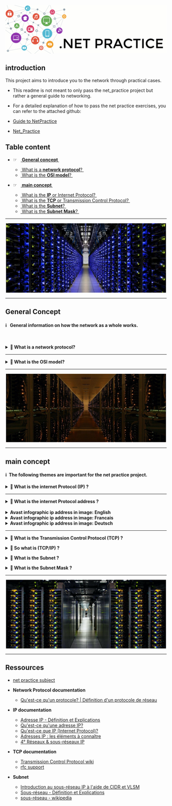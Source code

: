 ![netpractice.png](img/netpractice.png)
## introduction
This project aims to introduce you to the network through practical cases.
* This readme is not meant to only pass the net_practice project but rather a general guide to networking.
* For a detailed explanation of how to pass the net practice exercises, you can refer to the attached github:

* [Guide to NetPractice](https://github.com/Laubester/NetPractice)
* [Net_Practice](https://github.com/tblaase/Net_Practice#level-2)

## Table content

* ☞&nbsp;&nbsp; **[ General concept ](#titre1)**
  * [ What is a **network protocol**? ](#network)
  * [ What is the **OSI model**? ](#OSI)


* ☞&nbsp;&nbsp; **[ main concept ](#titre)**
  * [ What is the **IP** or Internet Protocol? ](#IP)
  * [ What is the **TCP** or Transmission Control Protocol? ](#TCP)
  * [ What is the **Subnet**? ](#Subnet)
  * [ What is the **Subnet Mask**? ](#sMask)

----
<p align="center">
  <img src="img/apparence/1.png" width="500" />
</p>

----
<a name="titre1"></a>
## General Concept


#### ℹ️ &nbsp;&nbsp;**General information on how the network as a whole works.**

<br />

<a name="betwork"></a>
<details>	
  <summary><b> 🔽 What is a network protocol?  </b></summary>
  <br />

* In networking, **a `protocol` is a set of rules for formatting and processing data**. Network protocols are like a common 
language for computers. Computers on a network may use very different software and hardware, but **the use of protocols 
allows them to communicate with each other**.

> For example two people who do not speak the same language, one French and one German, would have a second language
to understand each other, English.

* **On the Internet, there are different protocols for different types of processes.** Protocols are often discussed in
  terms of the layer of the `OSI` model to which they belong.

</details>

----
<a name="OSI"></a>
<details>	
  <summary><b> 🔽 What is the OSI model?  </b></summary>
  <br />

* The `OSI` (Open Systems Interconnection) model is an abstract representation of how the Internet works.
* It is made up of 7 layers: 

  &nbsp;&nbsp;&nbsp;&nbsp;&nbsp;&nbsp;&nbsp;&nbsp;&nbsp;
  [<img src="img/osi-model-7-layers.png" width="300">](img/osi-model-7-layers.png)

* Each layer representing a different category of networking functions, **the protocols make these networking 
functions possible**.

* ☞ &nbsp;&nbsp;&nbsp;The [ **Internet Protocol** (`IP`) ](#TCP) makes network-to-network communications possible. `IP` 
is considered a **[network layer](https://www.cloudflare.com/learning/network-layer/what-is-the-network-layer/)** 
(Layer 3) protocol

* ☞ &nbsp;&nbsp;&nbsp;The [ **Transmission Control Protocol** (`TCP`) ](#TCP) ensures the smooth transport of data packets over networks. 
Therefore, TCP is considered a transport layer (Layer 4) protocol.
* ℹ️ More information about OSI [here](https://www.cloudflare.com/learning/ddos/glossary/open-systems-interconnection-model-osi/).
</details>

----
<p align="center">
  <img src="img/apparence/2.jpeg" width="500" />
</p>

----
<a name="titre"></a>
## main concept

#### ℹ️&nbsp;&nbsp;**The following themes are important for the net practice project.**

<a name="IP"></a>
<details>	
  <summary><b>🔽 What is the internet Protocol (IP) ?</b></summary>
  <br />


  &nbsp;&nbsp;&nbsp;&nbsp;&nbsp;&nbsp;&nbsp;[<img src="img/ip.png" width="300">](img/ip.png)
* **Internet Protocol** `(IP)` is a `protocol`, or set of rules, for **routing and addressing data packets** so that they can 
traverse networks and arrive at the correct destination.
</details>

----
<a name="IPad"></a>
<details>	
  <summary><b>🔽️ What is the internet Protocol address ?</b></summary>
  <br />

* > the `IP` **address** is similar to the phone number assigned to your smartphone.
* An `IP` **address** is a unique number that **allows a computer to communicate in a network**. 
  * ⚠️ There **cannot** be several **computers** with the **same `IP` address** in the same network.
  * The unique **number** can be **assigned temporarily or permanently**.
* Each `IP` **address** is a series of characters, such as 192.168.1.1,
**[DNS resolvers](https://www.cloudflare.com/learning/dns/what-is-dns/)** translate human-readable domain names into IP 
addresses.


  &nbsp;&nbsp;&nbsp;&nbsp;&nbsp;&nbsp;&nbsp;
  [<img src="img/schema-adresse-ip.png" width="300">](img/schema-adresse-ip.png)


* **Two types of IP addresses**: public IP addresses and local IP addresses:
  * `Local IP addresses`: these are managed at the level of your local network between the **[ADSL modem](https://fr.wikipedia.org/wiki/Modem)** 
  and **[Ethernet or Wi-Fi router](https://fr.wikipedia.org/wiki/Routeur)**, and your equipment (computers, mobiles, 
  connected objects, etc.)
  * `Public IP addresses`: these are managed globally by an organization that allocates these addresses individually to all
  equipment and services connected to the Internet (websites, video hosting sites, etc.).


  &nbsp;&nbsp;&nbsp;&nbsp;&nbsp;&nbsp;&nbsp;
  [<img src="img/schema-adresse-ip-interne-externe.png" width="300">](img/schema-adresse-ip-interne-externe.png)


* **IPv4 vs IPv6:**
  * `IPv4` addresses contain a sequence of **four number**, ranging from **0 (except the last) to 255**, each separated 
  from the next by a dot, for example, 5.62.42.77.
  * `IPv6` addresses consist of **8 groups of 4 hexadecimal characters**, numbered **0-9 and A-F**, and separated by a colon 
  (example: 2001:db8:17d4:e800:ee56:9889:ff50:4e9a). This is the successor to IPv4. It is being deployed gradually 
  and is only used for public IP addresses.


  &nbsp;&nbsp;&nbsp;&nbsp;&nbsp;&nbsp;&nbsp;
  [<img src="img/schema-adresse-ipv6-nommage.png" width="300">](img/schema-adresse-ipv6-nommage.png)

* **IN GENERAL: An IP address consists of two parts:**
  * `The network ID`, consisting of the **first three digits** of the address.
  * `Host ID`, the **fourth digit** of the address.


  &nbsp;&nbsp;&nbsp;&nbsp;&nbsp;&nbsp;&nbsp;
  [<img src="img/ip-address-representation.jpg" width="300">](img/ip-address-representation.jpg)


* BUT...

* The Internet community has imposed an international authority: the **[IANA](http://www.iana.org/)**, 
  which grants address quotas to professionals who redistribute them.

<details>	
  <summary><b>🔽️ IANA authority</b></summary>
  <br />

* If you want to access the network, there are two solutions:

  * You subscribe to an Internet Service Provider.
  * When you connect, he will automatically distribute one to you.
  * It is part of the set of addresses that your access provider has rented, for a fee, from IANA or a local 
  organization representing it.

  * You yourself rent a fixed IP address that will characterize your access to the network.


* **IANA** compliant addresses are **divided into classes**.
  * All addresses written in **binary that begin** on the `left` with the digit `0` are Class `A`
  * All addresses written in **binary that begin** on the `left` with the digits `10` are class `B`
  * All addresses written in **binary starting** on the `left` with the digits `110` are class `C`
  * All addresses that, written in **binary, begin** on the `left` with the digits `1110` are class `D`


&nbsp;&nbsp;&nbsp;&nbsp;&nbsp;&nbsp;&nbsp;
[<img src="img/adr_ip_500.png" width="300">](img/img/adr_ip_500.png)


* A fixed IP that will characterize your network access.
</details>


<br /></details>
<br /><details>	
  <summary><b>Avast infographic ip address in image: English</b></summary>
  <br />
    <img src="img/avast/IP-adresses-infographic-eng.png">
</details>
<details>	
  <summary><b>Avast infographic ip address in image: Francais</b></summary>
  <br />
    <img src="img/avast/Avast-IP-Addresses-FR.png">
</details>
<details>	
  <summary><b>Avast infographic ip address in image: Deutsch</b></summary>
  <br />
    <img src="img/avast/Avast-IP-Addresses-DE.png">
</details>

----
<a name="TCP"></a>

<details>	
  <summary><b> 🔽 What is the Transmission Control Protocol (TCP) ?</b></summary>
  <br />

* `TCP` **is a transport layer protocol that ensures reliable delivery of data**. TCP is intended to be used with IP, and 
the two protocols are often referred to together as TCP/IP.
* > If the IP address is similar to the phone number assigned to your smartphone. 
*  > TCP is all the technology that makes 
the phone ring and allows you to talk to someone on another phone. They are different from each other, 
but they are also meaningless without each other.

</details>

<a name="TCP"></a>

<details>	
  <summary><b> 🔽 So what is (TCP/IP) ?</b></summary>
  <br />

* The `TCP/IP` relationship is like **mailing** a message **written on a puzzle** to a recipient.
*  > The message is written on the whole puzzle and then the puzzle is broken down. Each piece can then follow a different postal route. When the puzzle pieces arrive after following their different routes, they can be in any order.
*  > The `IP` protocol ensures that the pieces arrive at their destination address.
*  > `TCP` can be seen as the assembler of the puzzle on the receiver's side, putting the pieces back in the right order, requesting that missing pieces be returned and informing the sender that the puzzle has been received.
*  > `TCP` maintains the connection with the sender from before the first piece of the puzzle was sent until after the last piece was sent.

* Difference between `TCP/IP` and other protocol **[UDP/ IP](https://www.cloudflare.com/fr-fr/learning/ddos/glossary/user-datagram-protocol-udp/)**

&nbsp;&nbsp;&nbsp;&nbsp;&nbsp;&nbsp;&nbsp;&nbsp;&nbsp;[<img src="img/tcp-ip_udp-ip.png" width="300">](img/tcp-ip_udp-ip.png)


</details>

<a name="subnet"></a>

<details>	
  <summary><b> 🔽 What is the Subnet ?</b></summary>
<br />
<br />

&nbsp;&nbsp;&nbsp;&nbsp;&nbsp;&nbsp;&nbsp;&nbsp;
[<img src="img/Subnetting_operation.png" width="300">](img/Subnetting_operation.png)


* A subnet is a logical subdivision of a larger network. The subnet mask distinguishes between the part of the address 
  that is common to all devices on the subnet and the part that varies from device to device. A subnet typically 
  corresponds to an underlying local network.


&nbsp;&nbsp;&nbsp;&nbsp;&nbsp;&nbsp;&nbsp;&nbsp;
[<img src="img/Subnet-mask-diagram.png" width="300">](img/Subnet-mask-diagram.png)


* **An analogy to explain IP subnet, subnet address and subnet mask (made by 
[ManageEngine](https://www.manageengine.com/fr/oputils/ip-subnetting.html)):**<br /><br />
  * > 0️⃣&nbsp; You organize a summer camp, you teach music, art, dance and theatre to students.<br />
  * > 1️⃣&nbsp; You want to **uniquely identify each student** so that a student **ID number** tells you the 
  **student's class and role number**.<br />
  You have rented a room for your camp, you **put up partitions to 
  separate the room into four different rooms**.<br />
  Because we don't want the classes to interfere with each other. 
  **it is easier to create unique identifiers<br />
  within one class than in all four classes together**.
  * > 2️⃣&nbsp; Each student is assigned to a class. **Allows each class to be assigned a class ID**.<br />
  For `art class` it is `01`, for `music` it is `02`, for `dance` `03`,
  and for `drama` it is `04`.<br />
  There are **20 students enrolled in each class**. So we have the 
  list numbers from `1 to 20` in each classroom.<br />
  In order to identify which pupil belongs to which class,
  we **give each pupil an identity card with his class ID and roll number**.<br /><br />
  ▶️&nbsp; **A student with roll number `13` enrolled in a 
  `music course` has an ID card that says `0213`.**
  * > 3️⃣&nbsp; Let's say someone has found **four lost ID cards** and wants to return them to the students.<br />
  They can easily find out which class the student belongs to 
  by simply placing a mask over the last two numbers;<br /><br />
  ▶️&nbsp; **The first two numbers will give them the class ID.**<br /><br />


&nbsp;&nbsp;&nbsp;&nbsp;&nbsp;&nbsp;&nbsp;&nbsp;&nbsp;&nbsp;&nbsp;&nbsp;&nbsp;&nbsp;
[<img src="img/img-id-cards.jpg" width="300">](img/img-id-cards.jpg)

* **Similarly, a network can consist of several hosts.**<br />
  To efficiently assign addresses to these hosts, we partition the network (`hall`) into subnets (`classrooms`). 
  Within the monitored IP subnets, each has a network ID (class ID).
  The hosts in the subnet have a host ID (`roll number`). To identify which host belongs to which subnet, 
  we use the subnet mask (`paper mask`).


</details>

<a name="sMask"></a>

<details>
  <summary><b> 🔽 What is the Subnet Mask ?</b></summary>
<br />

* [ManageEngine](https://www.manageengine.com/fr/oputils/ip-subnetting.html) definition: 
A `32-bit` representation used by a `TCP/IP` network to define the range of` IP addresses` available in a subnet.

* A `subnet mask` is a mask that distinguishes the bits **of the subnet** of an `IPv4 address` from those used to 
**identify** the host, and is obtained by applying the **binary** `AND` operator between the `IPv4` address and 
the `subnet mask`.
* The `host address` within the subnet is obtained by applying the `AND` operator between the 
`IPv4 address` and the one's complement of the mask.

* `Subnet masks` use the **same representation** as `IPv4 addresses`.
In `IPv4`, an `IP address` is **encoded in 4 bytes**, or **32 bits** (represented in dot decimal notation).
The `subnet mask` also has **4 bytes**.
In practice, made-up masks are used (in their binary form), so there are **32 possible** `network masks`.


</details>

-----

<p align="center">
  <img src="img/apparence/3.jpg" width="500" />
</p>

----
## Ressources

* [net practice subject](https://cdn.intra.42.fr/pdf/pdf/58600/fr.subject.pdf)


* **Network Protocol documentation**
  * [Qu'est-ce qu'un protocole? | Définition d'un protocole de réseau](https://www.cloudflare.com/fr-fr/learning/network-layer/what-is-a-protocol/)


* **IP documentation**
  * [Adresse IP - Définition et Explications](https://www.techno-science.net/glossaire-definition/Adresse-IP.html)
  * [Qu'est-ce qu'une adresse IP? ](https://www.avast.com/fr-fr/c-what-is-an-ip-address)
  * [Qu'est-ce que IP (Internet Protocol)?](https://www.cloudflare.com/fr-fr/learning/network-layer/internet-protocol/)
  * [Adresses IP : les éléments à connaître ](https://assistance.orange.fr/livebox-modem/toutes-les-livebox-et-modems/installer-et-utiliser/piloter-et-parametrer-votre-materiel/le-parametrage-avance-reseau-nat-pat-ip/gerer-votre-adresse-ip/adresses-ip-les-elements-a-connaitre-_238182-760947)
  * [4° Réseaux & sous-réseaux IP](http://arsene.perez-mas.pagesperso-orange.fr/reseaux/tcpip/reseaux_ip.htm) 


* **TCP documentation**
  * [Transmission Control Protocol wiki](https://fr.wikipedia.org/wiki/Transmission_Control_Protocol)
  * [rfc support](https://www.rfc-editor.org/rfc/rfc793)


* **Subnet**
  * [Introduction au sous-réseau IP à l'aide de CIDR et VLSM](https://www.manageengine.com/fr/oputils/ip-subnetting.html) 
  * [Sous-réseau - Définition et Explications](https://www.techno-science.net/definition/3813.html)
  * [sous-réseau - wikipedia](https://fr.wikipedia.org/wiki/Sous-r%C3%A9seau)
